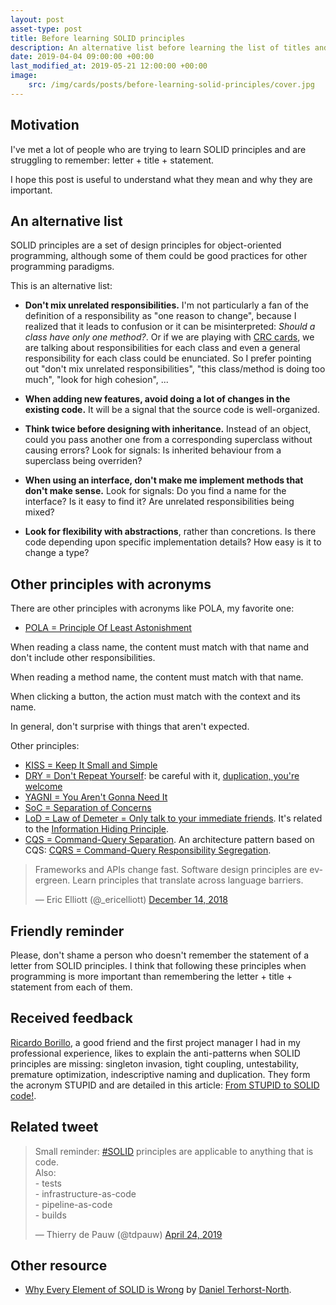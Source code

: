 ```yaml
---
layout: post
asset-type: post
title: Before learning SOLID principles
description: An alternative list before learning the list of titles and statements
date: 2019-04-04 09:00:00 +00:00
last_modified_at: 2019-05-21 12:00:00 +00:00
image:
    src: /img/cards/posts/before-learning-solid-principles/cover.jpg
---
```


## Motivation

I've met a lot of people who are trying to learn SOLID principles and are struggling to remember: letter + title + statement.

I hope this post is useful to understand what they mean and why they are important.

## An alternative list

SOLID principles are a set of design principles for object-oriented programming, although some of them could be good practices for other programming paradigms. 

This is an alternative list:

* **Don't mix unrelated responsibilities.** I'm not particularly a fan of the definition of a responsibility as "one reason to change", because I realized that it leads to confusion or it can be misinterpreted: _Should a class have only one method?_. Or if we are playing with [CRC cards](http://www.extremeprogramming.org/rules/crccards.html), we are talking about responsibilities for each class and even a general responsibility for each class could be enunciated. So I prefer pointing out "don't mix unrelated responsibilities", "this class/method is doing too much", "look for high cohesion", ...

* **When adding new features, avoid doing a lot of changes in the existing code.** It will be a signal that the source code is well-organized.

* **Think twice before designing with inheritance.** Instead of an object, could you pass another one from a corresponding superclass without causing errors? Look for signals: Is inherited behaviour from a superclass being overriden?

* **When using an interface, don't make me implement methods that don't make sense.** Look for signals: Do you find a name for the interface? Is it easy to find it? Are unrelated responsibilities being mixed?

* **Look for flexibility with abstractions**, rather than concretions. Is there code depending upon specific implementation details? How easy is it to change a type?

## Other principles with acronyms

There are other principles with acronyms like POLA, my favorite one:

* [POLA = Principle Of Least Astonishment](http://wiki.c2.com/?PrincipleOfLeastAstonishment)

When reading a class name, the content must match with that name and don't include other responsibilities.

When reading a method name, the content must match with that name.

When clicking a button, the action must match with the context and its name.

In general, don't surprise with things that aren't expected.

Other principles:

* [KISS = Keep It Small and Simple](http://wiki.c2.com/?KeepItSimple)
* [DRY = Don't Repeat Yourself](http://wiki.c2.com/?DontRepeatYourself): be careful with it, [duplication, you're welcome](/2018/02/27/duplication-you-are-welcome.html)
* [YAGNI = You Aren't Gonna Need It](http://wiki.c2.com/?YouArentGonnaNeedIt)
* [SoC = Separation of Concerns](http://wiki.c2.com/?SeparationOfConcerns)
* [LoD = Law of Demeter = Only talk to your immediate friends](http://wiki.c2.com/?LawOfDemeter). It's related to the [Information Hiding Principle](https://wiki.c2.com/?InformationHiding).
* [CQS = Command-Query Separation](http://wiki.c2.com/?CommandQuerySeparation). An architecture pattern based on CQS: [CQRS = Command-Query Responsibility Segregation](https://kalele.io/really-simple-cqrs/).

<blockquote class="twitter-tweet" data-lang="en"><p lang="en" dir="ltr">Frameworks and APIs change fast. Software design principles are evergreen. Learn principles that translate across language barriers.</p>&mdash; Eric Elliott (@_ericelliott) <a href="https://twitter.com/_ericelliott/status/1073701678816333824?ref_src=twsrc%5Etfw">December 14, 2018</a></blockquote>

## Friendly reminder

Please, don't shame a person who doesn't remember the statement of a letter from SOLID principles. I think that following these principles when programming is more important than remembering the letter + title + statement from each of them.

## Received feedback

[Ricardo Borillo](https://twitter.com/borillo), a good friend and the first project manager I had in my professional experience, likes to explain the anti-patterns when SOLID principles are missing: singleton invasion, tight coupling, untestability, premature optimization, indescriptive naming and duplication. They form the acronym STUPID and are detailed in this article: [From STUPID to SOLID code!](https://williamdurand.fr/2013/07/30/from-stupid-to-solid-code/).

## Related tweet

<blockquote class="twitter-tweet" data-lang="en"><p lang="en" dir="ltr">Small reminder: <a href="https://twitter.com/hashtag/SOLID?src=hash&amp;ref_src=twsrc%5Etfw">#SOLID</a> principles are applicable to anything that is code.<br>Also:<br>- tests<br>- infrastructure-as-code<br>- pipeline-as-code<br>- builds</p>&mdash; Thierry de Pauw (@tdpauw) <a href="https://twitter.com/tdpauw/status/1120938604631613441?ref_src=twsrc%5Etfw">April 24, 2019</a></blockquote>

## Other resource

* [Why Every Element of SOLID is Wrong](https://speakerdeck.com/tastapod/why-every-element-of-solid-is-wrong) by [Daniel Terhorst-North](https://twitter.com/tastapod).
